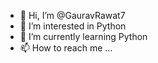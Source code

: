- 👋 Hi, I’m @GauravRawat7
- 👀 I’m interested in Python
- 🌱 I’m currently learning Python
- 📫 How to reach me ...

<!---
GauravRawat7/GauravRawat7 is a ✨ special ✨ repository because its `README.md` (this file) appears on your GitHub profile.
You can click the Preview link to take a look at your changes.
--->
